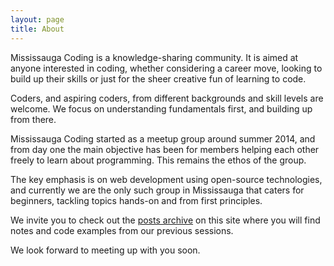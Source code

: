 ```yaml
---
layout: page
title: About
---
```


Mississauga Coding is a knowledge-sharing community. It is aimed at anyone interested in coding, whether considering a career move, looking to build up their skills or just for the sheer creative fun of learning to code.  

Coders, and aspiring coders, from different backgrounds and skill levels are welcome.  We focus on understanding fundamentals first, and building up from there.  

Mississauga Coding started as a meetup group around summer 2014, and from day one the main objective has been for members helping each other freely to learn about programming. This remains the ethos of the group. 

The key emphasis is on web development using open-source technologies, and currently we are the only such group in Mississauga that caters for beginners, tackling topics hands-on and from first principles. 

We invite you to check out the [posts archive](http://mississaugacoding.github.io/archive/) on this site where you will find notes and code examples from our previous sessions. 

We look forward to meeting up with you soon.